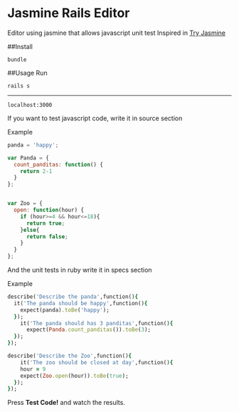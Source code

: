 # Jasmine Rails Editor
Editor using jasmine that allows javascript unit test
Inspired in [Try Jasmine](http://tryjasmine.com)


##Install

	bundle


##Usage
Run

	rails s

<hr>

	localhost:3000

If you want to test javascript code, write it in source section

Example
```javascript
panda = 'happy';

var Panda = {
  count_panditas: function() {
    return 2-1
  }
};


var Zoo = {
  open: function(hour) {
    if (hour>=4 && hour<=18){ 
      return true;
    }else{
      return false;
    }
  }
};
```

And the unit tests in ruby write it in specs section

Example
```ruby
describe('Describe the panda',function(){
  it('The panda should be happy',function(){
    expect(panda).toBe('happy');
  });
    it('The panda should has 3 panditas',function(){
      expect(Panda.count_panditas()).toBe(3);
  });
});

describe('Describe the Zoo',function(){
    it('The zoo should be closed at day',function(){
    hour = 9
    expect(Zoo.open(hour)).toBe(true);
  });
});
```
Press <b>Test Code!</b> and watch the results.
<br>

